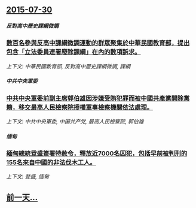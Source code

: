 ## [2015-07-30](/news/2015/07/30/index.md)

##### 反對高中歷史課綱微調
### [ 數百名參與反高中課綱微調運動的群眾聚集於中華民國教育部，提出包含「立法委員連署廢除課綱」在內的數項訴求。](/news/2015/07/30/數百名參與反高中課綱微調運動的群眾聚集於中華民國教育部-提出包含-立法委員連署廢除課綱-在內的數項訴求.md)
_上下文: 中華民國教育部, 反對高中歷史課綱微調, 課綱_

##### 中共中央軍委
### [中共中央軍委前副主席郭伯雄因涉嫌受賄犯罪而被中國共產黨開除黨籍，移交最高人民檢察院授權軍事檢察機關依法處理。](/news/2015/07/30/中共中央軍委前副主席郭伯雄因涉嫌受賄犯罪而被中國共產黨開除黨籍-移交最高人民檢察院授權軍事檢察機關依法處理.md)
_上下文: 中共中央軍委, 中国共产党, 最高人民檢察院, 郭伯雄_

##### 缅甸
### [緬甸總統登盛簽署特赦令，釋放近7000名囚犯，包括早前被判刑的155名來自中國的非法伐木工人。 ](/news/2015/07/30/緬甸總統登盛簽署特赦令-釋放近7000名囚犯-包括早前被判刑的155名來自中國的非法伐木工人.md)
_上下文: 登盛, 缅甸_

## [前一天...](/news/2015/07/29/index.md)

